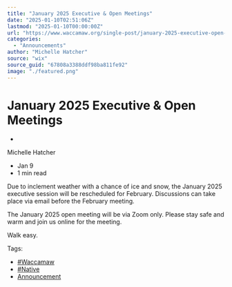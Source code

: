 ```yaml
---
title: "January 2025 Executive & Open Meetings"
date: "2025-01-10T02:51:06Z"
lastmod: "2025-01-10T00:00:00Z"
url: "https://www.waccamaw.org/single-post/january-2025-executive-open-meetings"
categories:
  - "Announcements"
author: "Michelle Hatcher"
source: "wix"
source_guid: "67808a3388ddf98ba811fe92"
image: "./featured.png"
---
```


# January 2025 Executive & Open Meetings

-

Michelle Hatcher
- Jan 9
- 1 min read

Due to inclement weather with a chance of ice and snow, the January 2025 executive session will be rescheduled for February. Discussions can take place via email before the February meeting.

The January 2025 open meeting will be via Zoom only. Please stay safe and warm and join us online for the meeting.

Walk easy.

Tags:

- [#Waccamaw](https://www.waccamaw.org/updates/tags/waccamaw-1)
- [#Native](https://www.waccamaw.org/updates/tags/native-2)
- [Announcement](https://www.waccamaw.org/updates/tags/announcement)

